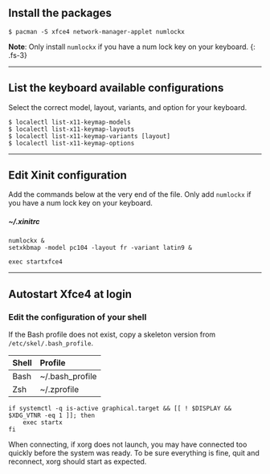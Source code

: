 ## Install the packages

```
$ pacman -S xfce4 network-manager-applet numlockx
```

**Note**: Only install `numlockx` if you have a num lock key on your keyboard.
{: .fs-3}

---

## List the keyboard available configurations

Select the correct model, layout, variants, and option for your keyboard.

```
$ localectl list-x11-keymap-models
$ localectl list-x11-keymap-layouts
$ localectl list-x11-keymap-variants [layout]
$ localectl list-x11-keymap-options
```

---

## Edit Xinit configuration

Add the commands below at the very end of the file. Only add `numlockx` if you have a num lock key on your keyboard.

##### ~/.xinitrc
```
numlockx &
setxkbmap -model pc104 -layout fr -variant latin9 &

exec startxfce4
```

---

## Autostart Xfce4 at login

### Edit the configuration of your shell

If the Bash profile does not exist, copy a skeleton version from `/etc/skel/.bash_profile`.

| Shell    | Profile         |
| :------- | :-------------- |
| Bash     | ~/.bash_profile |
| Zsh      | ~/.zprofile     |

```
if systemctl -q is-active graphical.target && [[ ! $DISPLAY && $XDG_VTNR -eq 1 ]]; then
    exec startx
fi
```

When connecting, if xorg does not launch, you may have connected too quickly before the system was ready. To be sure everything is fine, quit and reconnect, xorg should start as expected.
